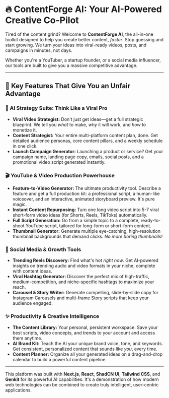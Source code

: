 # 🔥 ContentForge AI: Your AI-Powered Creative Co-Pilot

Tired of the content grind? Welcome to **ContentForge AI**, the all-in-one toolkit designed to help you create better content, *faster*. Stop guessing and start growing. We turn your ideas into viral-ready videos, posts, and campaigns in minutes, not days.

Whether you're a YouTuber, a startup founder, or a social media influencer, our tools are built to give you a massive competitive advantage.

---

## 🚀 Key Features That Give You an Unfair Advantage

### 🧠 AI Strategy Suite: Think Like a Viral Pro
*   **Viral Video Strategist:** Don't just get ideas—get a full strategic blueprint. We tell you *what* to make, *why* it will work, and *how* to monetize it.
*   **Content Strategist:** Your entire multi-platform content plan, done. Get detailed audience personas, core content pillars, and a weekly schedule in one click.
*   **Launch Campaign Generator:** Launching a product or service? Get your campaign name, landing page copy, emails, social posts, and a promotional video script generated instantly.

### 🎬 YouTube & Video Production Powerhouse
*   **Feature-to-Video Generator:** The ultimate productivity tool. Describe a feature and get a full production kit: a professional script, a human-like voiceover, and an interactive, animated storyboard preview. It's pure magic.
*   **Instant Content Repurposing:** Turn one long video script into 5-7 viral short-form video ideas (for Shorts, Reels, TikToks) automatically.
*   **Full Script Generation:** Go from a simple topic to a complete, ready-to-shoot YouTube script, tailored for long-form or short-form content.
*   **Thumbnail Generator:** Generate multiple eye-catching, high-resolution thumbnail backgrounds that demand clicks. *No more boring thumbnails!*

### 📲 Social Media & Growth Tools
*   **Trending Reels Discovery:** Find what's hot *right now*. Get AI-powered insights on trending audio and video formats in your niche, complete with content ideas.
*   **Viral Hashtag Generator:** Discover the perfect mix of high-traffic, medium-competition, and niche-specific hashtags to maximize your reach.
*   **Carousel & Story Writer:** Generate compelling, slide-by-slide copy for Instagram Carousels and multi-frame Story scripts that keep your audience engaged.

### ✨ Productivity & Creative Intelligence
*   **The Content Library:** Your personal, persistent workspace. Save your best scripts, video concepts, and trends to your account and access them anytime.
*   **AI Brand Kit:** Teach the AI your unique brand voice, tone, and keywords. Get consistent, personalized content that sounds like *you*, every time.
*   **Content Planner:** Organize all your generated ideas on a drag-and-drop calendar to build a powerful content pipeline.

---

This platform was built with **Next.js**, **React**, **ShadCN UI**, **Tailwind CSS**, and **Genkit** for its powerful AI capabilities. It's a demonstration of how modern web technologies can be combined to create truly intelligent, user-centric applications.
